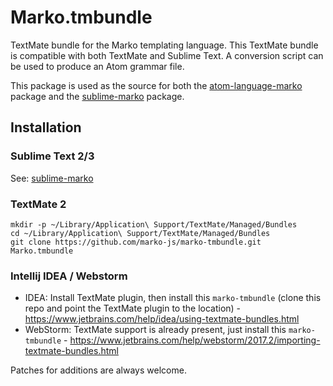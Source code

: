 # Marko.tmbundle

TextMate bundle for the Marko templating language. This TextMate bundle is compatible with both TextMate and Sublime Text. A conversion script can be used to produce an Atom grammar file.

This package is used as the source for both the [atom-language-marko](https://github.com/marko-js/atom-language-marko) package and the [sublime-marko](https://github.com/merwan7/sublime-marko) package.

## Installation

### Sublime Text 2/3

See: [sublime-marko](https://github.com/merwan7/sublime-marko)

### TextMate 2

    mkdir -p ~/Library/Application\ Support/TextMate/Managed/Bundles
    cd ~/Library/Application\ Support/TextMate/Managed/Bundles
    git clone https://github.com/marko-js/marko-tmbundle.git Marko.tmbundle
    
### Intellij IDEA / Webstorm

* IDEA: Install TextMate plugin, then install this `marko-tmbundle` (clone this repo and point the TextMate plugin to the location) - https://www.jetbrains.com/help/idea/using-textmate-bundles.html
* WebStorm: TextMate support is already present, just install this `marko-tmbundle` - https://www.jetbrains.com/help/webstorm/2017.2/importing-textmate-bundles.html

Patches for additions are always welcome.
